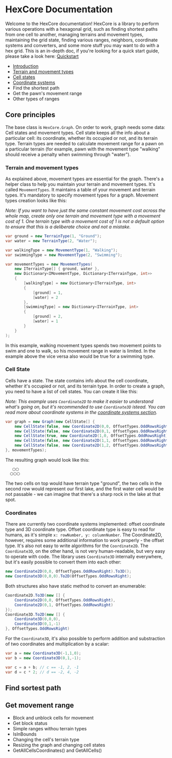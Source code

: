 # HexCore Documentation

Welcome to the HexCore documentation! HexCore is a library to perform various operations with a hexagonal grid, such as finding shortest paths from one cell to another, managing terrains and movement types, maintaining the grid state, finding various ranges, neighbors, coordinate systems and converters, and some more stuff you may want to do with a hex grid. This is an in-depth doc, if you're looking for a quick start guide, please take a look here: [Quickstart](../README.md#quickstart)

- [Introduction](#core-principles)
- [Terrain and movement types](#terrain-and-movement-types)
- [Cell states](#cell-state)
- [Coordinate systems](#coordinates)
- Find the shortest path
- Get the pawn's movement range
- Other types of ranges

## Core principles

The base class is `HexCore.Graph`. On order to work, graph needs some data: Cell states and movement types. Cell state keeps all the info about a particular cell: its coordinate, whether its occupied or not, and its terrain type. Terrain types are needed to calculate movement range for a pawn on a particular terrain (for example, pawn with the movement type "walking" should receive a penalty when swimming through "water").

### Terrain and movement types

As explained above, movement types are essential for the graph. There's a helper class to help you maintain your terrain and movement types. It's called `MovementTypes`. It maintains a table of your movement and terrain types. It's mandatory to specify movement types for a graph. Movement types creation looks like this:

*Note: If you want to have just the same constant movement cost across the whole map, create only one terrain and movement type with a movement cost of 1. One terrain type with a movement cost of 1 is not a default option to ensure that this is a deliberate choice and not a mistake.*

```c#
var ground = new TerrainType(1, "Ground");
var water = new TerrainType(2, "Water");

var walkingType = new MovementType(1, "Walking");
var swimmingType = new MovementType(2, "Swimming");

var movementTypes = new MovementTypes(
    new ITerrainType[] { ground, water }, 
    new Dictionary<IMovementType, Dictionary<ITerrainType, int>>
    {
        [walkingType] = new Dictionary<ITerrainType, int>
        {
            [ground] = 1,
            [water] = 2
        },
        [swimmingType] = new Dictionary<ITerrainType, int>
        {
            [ground] = 2,
            [water] = 1
        }
    }
);
```

In this example, walking movement types spends two movement points to swim and one to walk, so his movement range in water is limited. In the  example above the vice versa also would be true for a swimming type.

### Cell State

Cells have a state. The state contains info about the cell coordinate, whether it's occupied or not, and its terrain type. In order to create a graph, you need to have a list of cell states. You can create it like this:

_Note: This example uses `Coordinate2D` to make it easier to understand what's going on, but it's recommended to use `Coordinate3D` istead. You can read more about coordinate systems in the [coordinate systems section](#coordinates)._
```c#
var graph = new Graph(new CellState[] { 
    new CellState(false, new Coordinate2D(0,0, OffsetTypes.OddRowsRight), ground),
    new CellState(false, new Coordinate2D(0,1, OffsetTypes.OddRowsRight), ground),
    new CellState(true, new Coordinate2D(1,0, OffsetTypes.OddRowsRight), water),
    new CellState(false, new Coordinate2D(1,1, OffsetTypes.OddRowsRight), water),
    new CellState(false, new Coordinate2D(1,2, OffsetTypes.OddRowsRight), ground)
}, movementTypes);
```
The resulting graph would look like this:
```
   ⬡⬡
  ⬡⬡⬡
```
The two cells on top would have terrain type "ground", the two cells in the second row would represent our first lake, and the first water cell would be not passable - we can imagine that there's a sharp rock in the lake at that spot.

### Coordinates

There are currently two coordinate systems implemented: offset coordinate type and 3D coordinate type. Offset coordinate type is easy to read for humans, as it's simple `x: rowNumber, y: columnNumber`. The Coordinate2D, however, requires some additional information to work properly - the offset type. It's also not easy to write algorithms for the `Coordinate2D`. The `Coordinate3D`, on the other hand, is not very human-readable, but very easy to operate with code. The library uses `Coordinate3D` internally everywhere, but it's easily possible to convert them into each other: 
```c#
new Coordinate2D(0,0, OffsetTypes.OddRowsRight).To3D();
new Coordinate3D(0,0,0).To2D(OffsetTypes.OddRowsRight);
```

Both structures also have static method to convert an enumerable:
```c#
Coordinate2D.To3D(new [] { 
    Coordinate2D(0,0, OffsetTypes.OddRowsRight),
    Coordinate2D(0,1, OffsetTypes.OddRowsRight)
});
Coordinate3D.To2D(new [] { 
    Coordinate3D(0,0,0),
    Coordinate3D(0,1,-1)
}, OffsetTypes.OddRowsRight)
```

For the `Coordinate3D`, it's also possible to perform addition and substraction of two coordinates and multiplication by a scalar:
```c#
var a = new Coordinate3D(-1,1,0);
var b = new Coordinate3D(0,1,-1);

var c = a + b; // c == -1, 2, -1
var d = c * 2; // d == -2, 4, -2
```

## Find sortest path

## Get movement range

- Block and unblock cells for movement
- Get block status
- Simple ranges withou terrain types
- IsInBounds
- Changing the cell's terrain type
- Resizing the graph and changing cell states
- GetAllCellsCoordinates() and GetAllCells()